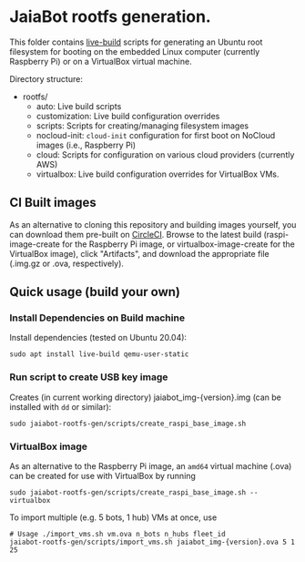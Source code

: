 # JaiaBot rootfs generation.

This folder contains [live-build](https://live-team.pages.debian.net/live-manual/html/live-manual/index.en.html) scripts for generating an Ubuntu root filesystem for booting on the embedded Linux computer (currently Raspberry Pi) or on a VirtualBox virtual machine.

Directory structure:
- rootfs/
  - auto: Live build scripts
  - customization: Live build configuration overrides
  - scripts: Scripts for creating/managing filesystem images
  - nocloud-init: `cloud-init` configuration for first boot on NoCloud images (i.e., Raspberry Pi)
  - cloud: Scripts for configuration on various cloud providers (currently AWS)
  - virtualbox: Live build configuration overrides for VirtualBox VMs.

## CI Built images

As an alternative to cloning this repository and building images yourself, you can download them pre-built on [CircleCI](https://app.circleci.com/pipelines/github/jaiarobotics/jaiabot?branch=1.y). Browse to the latest build (raspi-image-create for the Raspberry Pi image, or virtualbox-image-create for the VirtualBox image), click "Artifacts", and download the appropriate file (.img.gz or .ova, respectively).

## Quick usage (build your own)

### Install Dependencies on Build machine

Install dependencies (tested on Ubuntu 20.04):

```
sudo apt install live-build qemu-user-static
```

### Run script to create USB key image

Creates (in current working directory) jaiabot_img-{version}.img (can be installed with `dd` or similar):

```
sudo jaiabot-rootfs-gen/scripts/create_raspi_base_image.sh
```

### VirtualBox image

As an alternative to the Raspberry Pi image, an `amd64` virtual machine (.ova) can be created for use with VirtualBox by running

```
sudo jaiabot-rootfs-gen/scripts/create_raspi_base_image.sh --virtualbox
```

To import multiple (e.g. 5 bots, 1 hub) VMs at once, use

```
# Usage ./import_vms.sh vm.ova n_bots n_hubs fleet_id
jaiabot-rootfs-gen/scripts/import_vms.sh jaiabot_img-{version}.ova 5 1 25
```

